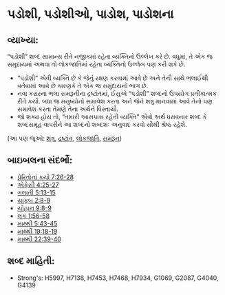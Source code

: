 # પડોશી, પડોશીઓ, પાડોશ, પાડોશના 

## વ્યાખ્યા: 

“પડોશી” શબ્દ સામાન્ય રીતે નજીકમાં રહેતા વ્યક્તિનો ઉલ્લેખ કરે છે.
વધુમાં, તે એક જ સમુદાયમાં અથવા તો લોકજાતિમાં રહેતા વ્યક્તિનો ઉલ્લેખ પણ કરી શકે છે.

* “પડોશી” એવી વ્યક્તિ છે કે જેનું રક્ષણ કરવામાં આવે છે અને તેની સાથે ભલાઈથી વર્તવામાં આવે છે કારણકે તે એક જ સમુદાયનો ભાગ છે.
* નવા કરારના ભલા સમરૂનીના દ્રષ્ટાંતમાં, ઈસુએ “પડોશી” શબ્દનો ઉપયોગ પ્રતીકાત્મક રીતે કર્યો. બધા જ મનુષ્યોનો સમાવેશ કરતા અને જેને શત્રુ માનવામાં આવે તેનો પણ સમાવેશ કરતા તેમણે તેના અર્થને વિસ્તાર્યો.
* જો શક્ય હોય તો, “તમારી આસપાસ રહેતી વ્યક્તિ” એવો અર્થ ધરાવનાર શબ્દ કે શબ્દસમૂહ વાપરીને આ શબ્દનો શબ્દશઃ અનુવાદ કરવો સૌથી શ્રેષ્ઠ રહેશે.

(આ પણ જૂઓ: [શત્રુ](../other/adversary.md), [દ્રષ્ટાંત](../kt/parable.md), [લોકજાતિ](../other/peoplegroup.md), [સમરૂન](../names/samaria.md))

## બાઇબલના સંદર્ભો: 

* [પ્રેરિતોનાં કર્યો 7:26-28](rc://gu/tn/help/act/07/26)
* [એફેસી 4:25-27](rc://gu/tn/help/eph/04/25)
* [ગલાતી 5:13-15](rc://gu/tn/help/gal/05/13)
* [યાકૂબ 2:8-9](rc://gu/tn/help/jas/02/08)
* [યોહાન 9:8-9](rc://gu/tn/help/jhn/09/08)
* [લૂક 1:56-58](rc://gu/tn/help/luk/01/56)
* [માથ્થી 5:43-45](rc://gu/tn/help/mat/05/43)
* [માથ્થી 19:18-19](rc://gu/tn/help/mat/19/18)
* [માથ્થી 22:39-40](rc://gu/tn/help/mat/22/39)

## શબ્દ માહિતી: 

* Strong's: H5997, H7138, H7453, H7468, H7934, G1069, G2087, G4040, G4139
